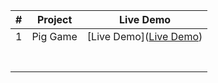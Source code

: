 |#| Project                          | Live Demo                   |
|-|----------------------------------|-----------------------------|
|1|Pig Game                          |[Live Demo]([Live Demo](https://mohamedamr23.github.io/JavaScript-Projects/Pig-Game/))                     |
|                                  |                             |
|                                  |                             |
|                                  |                             |
|                                  |                             |
|                                  |                             |
|                                  |                             |
|                                  |                             |


